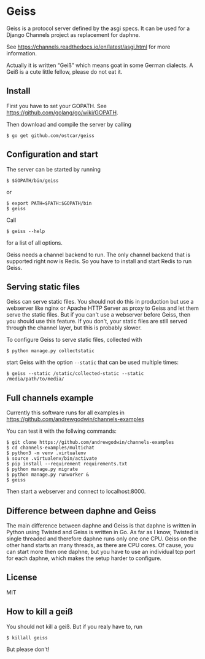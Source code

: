 Geiss
=====

Geiss is a protocol server defined by the asgi specs. It can be used for a
Django Channels project as replacement for daphne.

See https://channels.readthedocs.io/en/latest/asgi.html for more information.

Actually it is written “Geiß” which means goat in some German dialects. A Geiß
is a cute little fellow, please do not eat it.


Install
-------

First you have to set your GOPATH. See
https://github.com/golang/go/wiki/GOPATH.

Then download and compile the server by calling

    $ go get github.com/ostcar/geiss


Configuration and start
-----------------------

The server can be started by running

    $ $GOPATH/bin/geiss

or

    $ export PATH=$PATH:$GOPATH/bin
    $ geiss

Call

    $ geiss --help

for a list of all options.

Geiss needs a channel backend to run. The only channel backend that is
supported right now is Redis. So you have to install and start Redis to run
Geiss.


Serving static files
--------------------

Geiss can serve static files. You should not do this in production but use
a webserver like nginx or Apache HTTP Server as proxy to Geiss and let them
serve the static files. But if you can't use a webserver before Geiss, then
you should use this feature. If you don't, your static files are still
served through the channel layer, but this is probably slower.

To configure Geiss to serve static files, collected with

    $ python manage.py collectstatic

start Geiss with the option `--static` that can be used multiple times:

    $ geiss --static /static/collected-static --static /media/path/to/media/


Full channels example
---------------------

Currently this software runs for all examples in https://github.com/andrewgodwin/channels-examples

You can test it with the follwing commands:

    $ git clone https://github.com/andrewgodwin/channels-examples
    $ cd channels-examples/multichat
    $ python3 -m venv .virtualenv
    $ source .virtualenv/bin/activate
    $ pip install --requirement requirements.txt
    $ python manage.py migrate
    $ python manage.py runworker &
    $ geiss

Then start a webserver and connect to localhost:8000.


Difference between daphne and Geiss
-----------------------------------

The main difference between daphne and Geiss is that daphne is written in
Python using Twisted and Geiss is written in Go. As far as I know, Twisted
is single threaded and therefore daphne runs only one one CPU. Geiss on the
other hand starts an many threads, as there are CPU cores. Of cause, you
can start more then one daphne, but you have to use an individual tcp port
for each daphne, which makes the setup harder to configure.


License
-------

MIT


How to kill a geiß
------------------

You should not kill a geiß. But if you realy have to, run

    $ killall geiss

But please don't!
